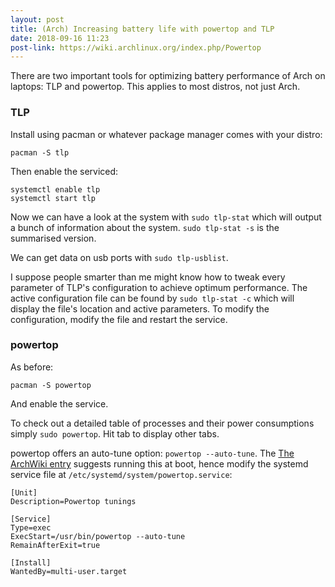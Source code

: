 ```yaml
---
layout: post
title: (Arch) Increasing battery life with powertop and TLP
date: 2018-09-16 11:23
post-link: https://wiki.archlinux.org/index.php/Powertop
---
```

There are two important tools for optimizing battery performance of Arch on laptops: TLP and powertop. This applies to most distros, not just Arch.

### TLP

Install using pacman or whatever package manager comes with your distro:

```
pacman -S tlp
```

Then enable the serviced:

```
systemctl enable tlp
systemctl start tlp
```

Now we can have a look at the system with `sudo tlp-stat` which will output a bunch of information about the system. `sudo tlp-stat -s` is the summarised version.

We can get data on usb ports with `sudo tlp-usblist`.

I suppose people smarter than me might know how to tweak every parameter of TLP's configuration to achieve optimum performance. The active configuration file can be found by `sudo tlp-stat -c` which will display the file's location and active parameters. To modify the configuration, modify the file and restart the service.

### powertop

As before:

```
pacman -S powertop
```

And enable the service.

To check out a detailed table of processes and their power consumptions simply `sudo powertop`. Hit tab to display other tabs.

powertop offers an auto-tune option: `powertop --auto-tune`. The [The ArchWiki entry](https://wiki.archlinux.org/index.php/Powertop) suggests running this at boot, hence modify the systemd service file at `/etc/systemd/system/powertop.service`:

```
[Unit]
Description=Powertop tunings

[Service]
Type=exec
ExecStart=/usr/bin/powertop --auto-tune
RemainAfterExit=true

[Install]
WantedBy=multi-user.target
```
